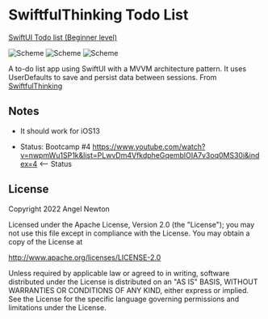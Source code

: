 # SwiftfulThinking Todo List

[SwiftUI Todo list (Beginner level)](https://www.youtube.com/playlist?list=PLwvDm4VfkdpheGqemblOIA7v3oq0MS30i)  

![Scheme](/readmeImages/img1.png)
![Scheme](/readmeImages/img2.png)
![Scheme](/readmeImages/img3.png)

A to-do list app using SwiftUI with a MVVM architecture pattern. It uses UserDefaults to save and persist data between sessions.
From [SwiftfulThinking](https://www.youtube.com/c/SwiftfulThinking)


## Notes 
- It should work for iOS13

- Status: Bootcamp #4
  https://www.youtube.com/watch?v=nwpmWu1SP1k&list=PLwvDm4VfkdpheGqemblOIA7v3oq0MS30i&index=4 <-- Status



## License

Copyright 2022 Angel Newton

Licensed under the Apache License, Version 2.0 (the "License"); you may not use this file except in compliance with the License. You may obtain a copy of the License at

http://www.apache.org/licenses/LICENSE-2.0

Unless required by applicable law or agreed to in writing, software distributed under the License is distributed on an "AS IS" BASIS, WITHOUT WARRANTIES OR CONDITIONS OF ANY KIND, either express or implied. See the License for the specific language governing permissions and limitations under the License.
